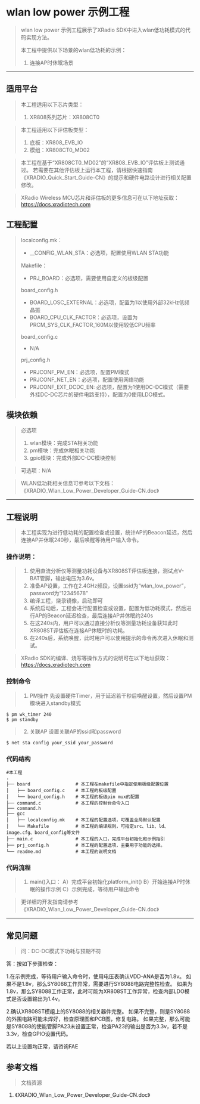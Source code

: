 # wlan low power 示例工程

> wlan low power 示例工程展示了XRadio SDK中进入wlan低功耗模式的代码实现方法。
>
> 本工程中提供以下场景的wlan低功耗的示例：
>
> 1. 连接AP时休眠场景

---

## 适用平台

> 本工程适用以下芯片类型：
>
> 1. XR808系列芯片：XR808CT0

> 本工程适用以下评估板类型：
> 1. 底板：XR808_EVB_IO
> 2. 模组：XR808CT0_MD02

> 本工程在基于“XR808CT0_MD02”的“XR808_EVB_IO”评估板上测试通过。
> 若需要在其他评估板上运行本工程，请根据快速指南《XRADIO_Quick_Start_Guide-CN》的提示和硬件电路设计进行相关配置修改。

> XRadio Wireless MCU芯片和评估板的更多信息可在以下地址获取：
> https://docs.xradiotech.com

## 工程配置

> localconfig.mk：
> * __CONFIG_WLAN_STA：必选项，配置使用WLAN STA功能
>
> Makefile：
> * PRJ_BOARD：必选项，需要使用自定义的板级配置
>
> board_config.h
> * BOARD_LOSC_EXTERNAL：必选项，配置为1以使用外部32kHz低频晶振
> * BOARD_CPU_CLK_FACTOR：必选项，设置为PRCM_SYS_CLK_FACTOR_160M以使用较低CPU频率
>
> board_config.c
> * N/A
>
> prj_config.h
> * PRJCONF_PM_EN：必选项，配置PM模式
> * PRJCONF_NET_EN：必选项，配置使用网络功能
> * PRJCONF_EXT_DCDC_EN: 必选项，配置为1使用DC-DC模式（需要外挂DC-DC芯片的硬件电路支持），配置为0使用LDO模式。

## 模块依赖

> 必选项
> 1. wlan模块：完成STA相关功能
> 2. pm模块：完成休眠相关功能
> 3. gpio模块：完成外部DC-DC模块控制

> 可选项：N/A

> WLAN低功耗相关信息可参考以下文档：
> 《XRADIO_Wlan_Low_Power_Developer_Guide-CN.doc》

---

## 工程说明

> 本工程实现为进行低功耗的配置检查或设置，统计AP的Beacon延迟，然后连接AP并休眠240秒，最后唤醒等待用户输入命令。

### 操作说明：

> 1. 使用直流分析仪等测量功耗设备与XR808ST评估板连接，测试点V-BAT管脚，输出电压为3.6v。
> 2. 准备AP设置，工作在2.4GHz频段，设置ssid为“wlan_low_power”，password为“12345678”
> 3. 编译工程，烧录镜像，启动即可
> 4. 系统启动后，工程会进行配置检查或设置，配置为低功耗模式，然后进行AP的Beacon延迟检查，最后连接AP并休眠约240s
> 5. 在这240s内，用户可以通过直接分析仪等测量功耗设备获知此时XR808ST评估板在连接AP休眠时的功耗。
> 6. 在240s后，系统唤醒，此时用户可以使用提示的命令再次进入休眠和测试。

> XRadio SDK的编译、烧写等操作方式的说明可在以下地址获取：
> https://docs.xradiotech.com

### 控制命令

> 1. PM操作
> 先设置硬件Timer，用于延迟若干秒后唤醒设置，然后设置PM模块进入standby模式

```
$ pm wk_timer 240
$ pm standby
```

> 2. 关联AP
> 设置关联AP的ssid和password

```
$ net sta config your_ssid your_password
```

### 代码结构
```
#本工程
.
├── board                 # 本工程在makefile中指定使用板级配置位置
│   ├── board_config.c    # 本工程的板级配置
│   └── board_config.h    # 本工程的板级pin mux的配置
├── command.c             # 本工程的控制台命令入口
├── command.h
├── gcc
│   ├── localconfig.mk    # 本工程的配置选项，可覆盖全局默认配置
│   └── Makefile          # 本工程的编译规则，可指定src、lib、ld、image.cfg、board_config等文件
├── main.c                # 本工程的入口，完成平台初始化和示例指引
├── prj_config.h          # 本工程的配置选项，主要用于功能的选择。
└── readme.md             # 本工程的说明文档
```
### 代码流程

> 1. main()入口：
> A）完成平台初始化platform_init()
> B）开始连接AP时休眠的操作示例
> C）示例完成，等待用户输出命令

> 更详细的开发指南请参考《XRADIO_Wlan_Low_Power_Developer_Guide-CN.doc》

---

## 常见问题

> 问：DC-DC模式下功耗与预期不符

答：按如下步骤检查：

1.在示例完成，等待用户输入命令时，使用电压表确认VDD-ANA是否为1.8v。
如果不是1.8v，那么SY8088工作异常，需要进行SY8088电路完整性检查。
如果为1.8v，那么SY8088工作正常，此时可能为XR808ST工作异常，检查内部LDO模式是否设置输出为1.4v。

2.确认XR808ST模组上的SY8088的相关器件完整。
如果不完整，则是SY8088的外围电路可能未焊好，检查原理图和PCB图，修复电路。
如果完整，那么可能是SY8088的使能管脚PA23未设置正常，检查PA23的输出是否为3.3v，若不是3.3v，检查GPIO设置代码。

若以上设置均正常，请咨询FAE

## 参考文档

> 文档资源

1. 《XRADIO_Wlan_Low_Power_Developer_Guide-CN.doc》